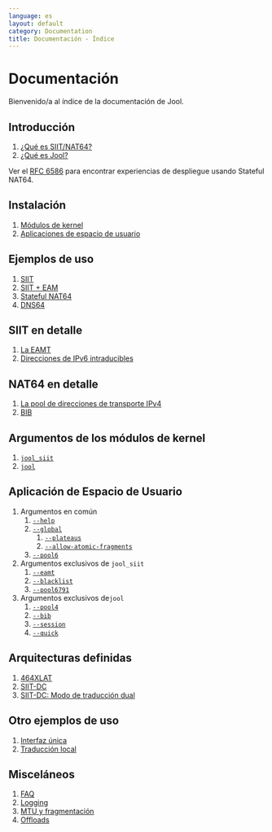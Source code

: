 ```yaml
---
language: es
layout: default
category: Documentation
title: Documentación - Índice
---
```


# Documentación

Bienvenido/a al índice de la documentación de Jool.

## Introducción

1. [¿Qué es SIIT/NAT64?](intro-nat64.html)
2. [¿Qué es Jool?](intro-jool.html)

Ver el [RFC 6586](https://tools.ietf.org/html/rfc6586) para encontrar experiencias de despliegue usando Stateful NAT64.

## Instalación

1. [Módulos de kernel](install-mod.html)
2. [Aplicaciones de espacio de usuario](install-usr.html)

## Ejemplos de uso

1. [SIIT](run-vanilla.html)
2. [SIIT + EAM](run-eam.html)
3. [Stateful NAT64](run-nat64.html)
4. [DNS64](dns64.html)

## SIIT en detalle

1. [La EAMT](eamt.html)
2. [Direcciones de IPv6 intraducibles](rfc6791.html)

## NAT64 en detalle

1. [La pool de direcciones de transporte IPv4](pool4.html)
2. [BIB](bib.html)

## Argumentos de los módulos de kernel

1. [`jool_siit`](modprobe-siit.html)
2. [`jool`](modprobe-nat64.html)

## Aplicación de Espacio de Usuario

1. Argumentos en común
	1. [`--help`](usr-flags-help.html)
	2. [`--global`](usr-flags-global.html)
		1. [`--plateaus`](usr-flags-plateaus.html)
		2. [`--allow-atomic-fragments`](usr-flags-atomic.html)
	3. [`--pool6`](usr-flags-pool6.html)
2. Argumentos exclusivos de `jool_siit`
	1. [`--eamt`](usr-flags-eamt.html)
	2. [`--blacklist`](usr-flags-blacklist.html)
	3. [`--pool6791`](usr-flags-pool6791.html)
3. Argumentos exclusivos de`jool`
	1. [`--pool4`](usr-flags-pool4.html)
	2. [`--bib`](usr-flags-bib.html)
	3. [`--session`](usr-flags-session.html)
	4. [`--quick`](usr-flags-quick.html)

## Arquitecturas definidas

1. [464XLAT](464xlat.html)
2. [SIIT-DC](siit-dc.html)
3. [SIIT-DC: Modo de traducción dual](siit-dc-2xlat.html)

## Otro ejemplos de uso

1. [Interfaz única](single-interface.html)
2. [Traducción local](node-based-translation.html)

## Misceláneos

1. [FAQ](faq.html)
2. [Logging](logging.html)
3. [MTU y fragmentación](mtu.html)
4. [Offloads](offloads.html)

